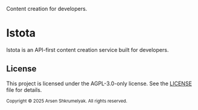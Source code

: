 Content creation for developers.

# Istota

Istota is an API-first content creation service built for developers.

## License

This project is licensed under the AGPL-3.0-only license. See the [LICENSE](LICENSE) file for details.

<sub>Copyright © 2025 Arsen Shkrumelyak. All rights reserved.</sub>
